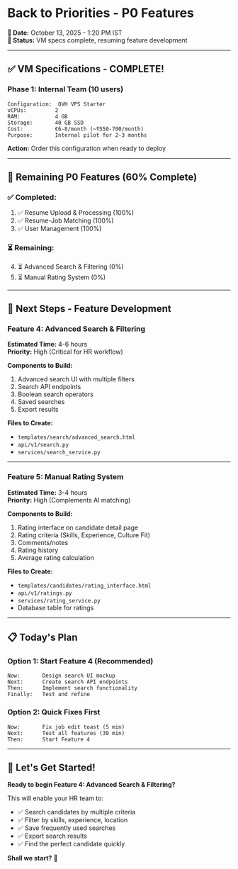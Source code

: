 # Back to Priorities - P0 Features

**📅 Date:** October 13, 2025 - 1:20 PM IST  
**🎯 Status:** VM specs complete, resuming feature development

---

## ✅ VM Specifications - COMPLETE!

### **Phase 1: Internal Team (10 users)**
```
Configuration:  OVH VPS Starter
vCPUs:         2
RAM:           4 GB
Storage:       40 GB SSD
Cost:          €6-8/month (~₹550-700/month)
Purpose:       Internal pilot for 2-3 months
```

**Action:** Order this configuration when ready to deploy

---

## 🎯 Remaining P0 Features (60% Complete)

### **✅ Completed:**
1. ✅ Resume Upload & Processing (100%)
2. ✅ Resume-Job Matching (100%)
3. ✅ User Management (100%)

### **⏳ Remaining:**
4. ⏳ Advanced Search & Filtering (0%)
5. ⏳ Manual Rating System (0%)

---

## 🚀 Next Steps - Feature Development

### **Feature 4: Advanced Search & Filtering**
**Estimated Time:** 4-6 hours  
**Priority:** High (Critical for HR workflow)

**Components to Build:**
1. Advanced search UI with multiple filters
2. Search API endpoints
3. Boolean search operators
4. Saved searches
5. Export results

**Files to Create:**
- `templates/search/advanced_search.html`
- `api/v1/search.py`
- `services/search_service.py`

---

### **Feature 5: Manual Rating System**
**Estimated Time:** 3-4 hours  
**Priority:** High (Complements AI matching)

**Components to Build:**
1. Rating interface on candidate detail page
2. Rating criteria (Skills, Experience, Culture Fit)
3. Comments/notes
4. Rating history
5. Average rating calculation

**Files to Create:**
- `templates/candidates/rating_interface.html`
- `api/v1/ratings.py`
- `services/rating_service.py`
- Database table for ratings

---

## 📋 Today's Plan

### **Option 1: Start Feature 4 (Recommended)**
```
Now:       Design search UI mockup
Next:      Create search API endpoints
Then:      Implement search functionality
Finally:   Test and refine
```

### **Option 2: Quick Fixes First**
```
Now:       Fix job edit toast (5 min)
Next:      Test all features (30 min)
Then:      Start Feature 4
```

---

## 🎯 Let's Get Started!

**Ready to begin Feature 4: Advanced Search & Filtering?**

This will enable your HR team to:
- ✅ Search candidates by multiple criteria
- ✅ Filter by skills, experience, location
- ✅ Save frequently used searches
- ✅ Export search results
- ✅ Find the perfect candidate quickly

**Shall we start?** 🚀
